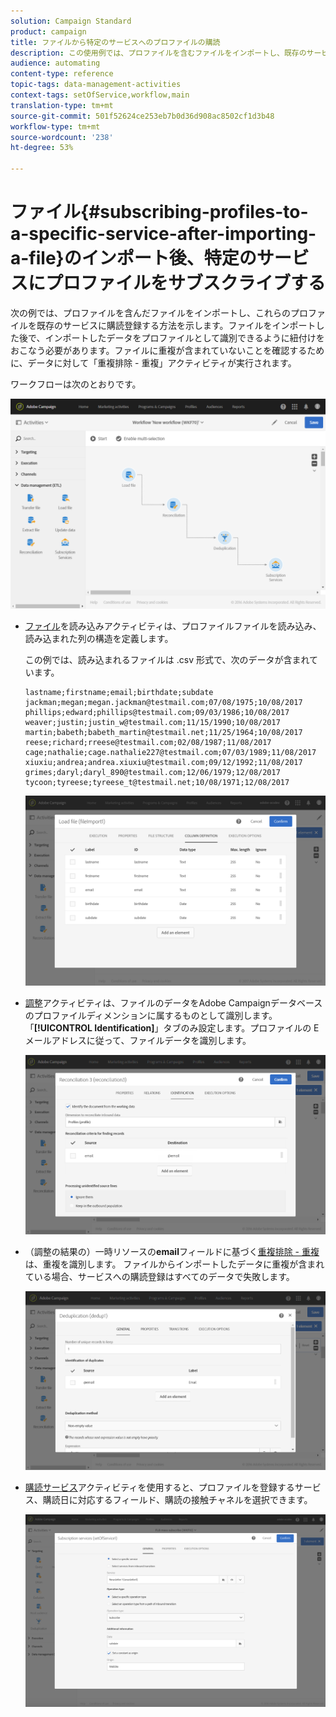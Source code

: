 ```yaml
---
solution: Campaign Standard
product: campaign
title: ファイルから特定のサービスへのプロファイルの購読
description: この使用例では、プロファイルを含むファイルをインポートし、既存のサービスに登録する方法を示します。
audience: automating
content-type: reference
topic-tags: data-management-activities
context-tags: setOfService,workflow,main
translation-type: tm+mt
source-git-commit: 501f52624ce253eb7b0d36d908ac8502cf1d3b48
workflow-type: tm+mt
source-wordcount: '238'
ht-degree: 53%

---
```



# ファイル{#subscribing-profiles-to-a-specific-service-after-importing-a-file}のインポート後、特定のサービスにプロファイルをサブスクライブする

次の例では、プロファイルを含んだファイルをインポートし、これらのプロファイルを既存のサービスに購読登録する方法を示します。ファイルをインポートした後で、インポートしたデータをプロファイルとして識別できるように紐付けをおこなう必要があります。ファイルに重複が含まれていないことを確認するために、データに対して「重複排除 - 重複」アクティビティが実行されます。

ワークフローは次のとおりです。

![](assets/subscription_activity_example1.png)

* [ファイル](../../automating/using/load-file.md)を読み込みアクティビティは、プロファイルファイルを読み込み、読み込まれた列の構造を定義します。

   この例では、読み込まれるファイルは .csv 形式で、次のデータが含まれています。

   ```
   lastname;firstname;email;birthdate;subdate
   jackman;megan;megan.jackman@testmail.com;07/08/1975;10/08/2017
   phillips;edward;phillips@testmail.com;09/03/1986;10/08/2017
   weaver;justin;justin_w@testmail.com;11/15/1990;10/08/2017
   martin;babeth;babeth_martin@testmail.net;11/25/1964;10/08/2017
   reese;richard;rreese@testmail.com;02/08/1987;11/08/2017
   cage;nathalie;cage.nathalie227@testmail.com;07/03/1989;11/08/2017
   xiuxiu;andrea;andrea.xiuxiu@testmail.com;09/12/1992;11/08/2017
   grimes;daryl;daryl_890@testmail.com;12/06/1979;12/08/2017
   tycoon;tyreese;tyreese_t@testmail.net;10/08/1971;12/08/2017
   ```

   ![](assets/subscription_activity_example2.png)

* [調整](../../automating/using/reconciliation.md)アクティビティは、ファイルのデータをAdobe Campaignデータベースのプロファイルディメンションに属するものとして識別します。 「**[!UICONTROL Identification]**」タブのみ設定します。プロファイルの E メールアドレスに従って、ファイルデータを識別します。

   ![](assets/subscription_activity_example3.png)

* （調整の結果の）一時リソースの&#x200B;**email**&#x200B;フィールドに基づく[重複排除 - 重複](../../automating/using/deduplication.md)は、重複を識別します。 ファイルからインポートしたデータに重複が含まれている場合、サービスへの購読登録はすべてのデータで失敗します。

   ![](assets/subscription_activity_example5.png)

* [購読サービス](../../automating/using/subscription-services.md)アクティビティを使用すると、プロファイルを登録するサービス、購読日に対応するフィールド、購読の接触チャネルを選択できます。

   ![](assets/subscription_activity_example4.png)
